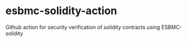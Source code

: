 # esbmc-solidity-action
Github action for security verification of solidity contracts using ESBMC-solidity
